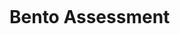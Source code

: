 [![<code2exe>](https://circleci.com/gh/code2exe/Bento-Assessment.svg?style=shield)](https://circleci.com/gh/code2exe/Bento-Assessment)

# Bento Assessment

